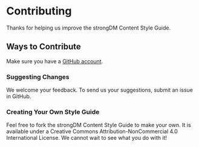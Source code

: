 # Contributing

Thanks for helping us improve the strongDM Content Style Guide.

## Ways to Contribute

Make sure you have a [GitHub account](https://github.com/signup/free).

### Suggesting Changes

We welcome your feedback. To send us your suggestions, submit an issue in GitHub.

### Creating Your Own Style Guide

Feel free to fork the strongDM Content Style Guide to make your own. It is available under a Creative Commons Attribution-NonCommercial 4.0 International License. We cannot wait to see what you do with it!
